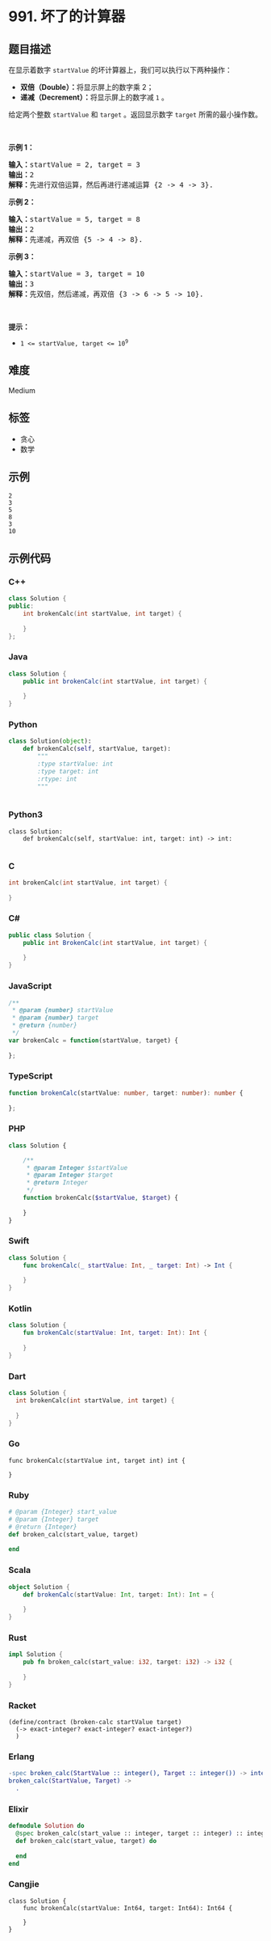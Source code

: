# 991. 坏了的计算器

## 题目描述

<p>在显示着数字&nbsp;<code>startValue</code>&nbsp;的坏计算器上，我们可以执行以下两种操作：</p>

<ul>
	<li><strong>双倍（Double）：</strong>将显示屏上的数字乘 2；</li>
	<li><strong>递减（Decrement）：</strong>将显示屏上的数字减 <code>1</code> 。</li>
</ul>

<p>给定两个整数&nbsp;<code>startValue</code>&nbsp;和&nbsp;<code>target</code>&nbsp;。返回显示数字&nbsp;<code>target</code>&nbsp;所需的最小操作数。</p>

<p>&nbsp;</p>

<p><strong>示例 1：</strong></p>

<pre>
<strong>输入：</strong>startValue = 2, target = 3
<strong>输出：</strong>2
<strong>解释：</strong>先进行双倍运算，然后再进行递减运算 {2 -&gt; 4 -&gt; 3}.
</pre>

<p><strong>示例 2：</strong></p>

<pre>
<strong>输入：</strong>startValue = 5, target = 8
<strong>输出：</strong>2
<strong>解释：</strong>先递减，再双倍 {5 -&gt; 4 -&gt; 8}.
</pre>

<p><strong>示例 3：</strong></p>

<pre>
<strong>输入：</strong>startValue = 3, target = 10
<strong>输出：</strong>3
<strong>解释：</strong>先双倍，然后递减，再双倍 {3 -&gt; 6 -&gt; 5 -&gt; 10}.
</pre>

<p>&nbsp;</p>

<p><strong>提示：</strong></p>

<ul>
	<li><code>1 &lt;= startValue, target &lt;= 10<sup>9</sup></code></li>
</ul>


## 难度

Medium

## 标签

- 贪心
- 数学

## 示例

```
2
3
5
8
3
10
```

## 示例代码

### C++

```cpp
class Solution {
public:
    int brokenCalc(int startValue, int target) {
        
    }
};
```

### Java

```java
class Solution {
    public int brokenCalc(int startValue, int target) {
        
    }
}
```

### Python

```python
class Solution(object):
    def brokenCalc(self, startValue, target):
        """
        :type startValue: int
        :type target: int
        :rtype: int
        """
        
```

### Python3

```python3
class Solution:
    def brokenCalc(self, startValue: int, target: int) -> int:
        
```

### C

```c
int brokenCalc(int startValue, int target) {
    
}
```

### C#

```csharp
public class Solution {
    public int BrokenCalc(int startValue, int target) {
        
    }
}
```

### JavaScript

```javascript
/**
 * @param {number} startValue
 * @param {number} target
 * @return {number}
 */
var brokenCalc = function(startValue, target) {
    
};
```

### TypeScript

```typescript
function brokenCalc(startValue: number, target: number): number {
    
};
```

### PHP

```php
class Solution {

    /**
     * @param Integer $startValue
     * @param Integer $target
     * @return Integer
     */
    function brokenCalc($startValue, $target) {
        
    }
}
```

### Swift

```swift
class Solution {
    func brokenCalc(_ startValue: Int, _ target: Int) -> Int {
        
    }
}
```

### Kotlin

```kotlin
class Solution {
    fun brokenCalc(startValue: Int, target: Int): Int {
        
    }
}
```

### Dart

```dart
class Solution {
  int brokenCalc(int startValue, int target) {
    
  }
}
```

### Go

```golang
func brokenCalc(startValue int, target int) int {
    
}
```

### Ruby

```ruby
# @param {Integer} start_value
# @param {Integer} target
# @return {Integer}
def broken_calc(start_value, target)
    
end
```

### Scala

```scala
object Solution {
    def brokenCalc(startValue: Int, target: Int): Int = {
        
    }
}
```

### Rust

```rust
impl Solution {
    pub fn broken_calc(start_value: i32, target: i32) -> i32 {
        
    }
}
```

### Racket

```racket
(define/contract (broken-calc startValue target)
  (-> exact-integer? exact-integer? exact-integer?)
  )
```

### Erlang

```erlang
-spec broken_calc(StartValue :: integer(), Target :: integer()) -> integer().
broken_calc(StartValue, Target) ->
  .
```

### Elixir

```elixir
defmodule Solution do
  @spec broken_calc(start_value :: integer, target :: integer) :: integer
  def broken_calc(start_value, target) do
    
  end
end
```

### Cangjie

```cangjie
class Solution {
    func brokenCalc(startValue: Int64, target: Int64): Int64 {

    }
}
```


